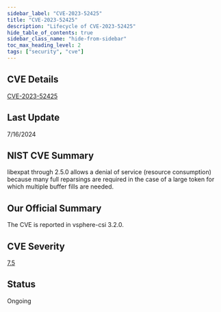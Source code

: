 ```yaml
---
sidebar_label: "CVE-2023-52425"
title: "CVE-2023-52425"
description: "Lifecycle of CVE-2023-52425"
hide_table_of_contents: true
sidebar_class_name: "hide-from-sidebar"
toc_max_heading_level: 2
tags: ["security", "cve"]
---
```


## CVE Details

[CVE-2023-52425](https://nvd.nist.gov/vuln/detail/CVE-2023-52425)

## Last Update

7/16/2024

## NIST CVE Summary

libexpat through 2.5.0 allows a denial of service (resource consumption) because many full reparsings are required in
the case of a large token for which multiple buffer fills are needed.

## Our Official Summary

The CVE is reported in vsphere-csi 3.2.0.

## CVE Severity

[7.5](https://nvd.nist.gov/vuln/detail/CVE-2023-52425)

## Status

Ongoing
